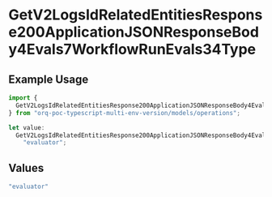 # GetV2LogsIdRelatedEntitiesResponse200ApplicationJSONResponseBody4Evals7WorkflowRunEvals34Type

## Example Usage

```typescript
import {
  GetV2LogsIdRelatedEntitiesResponse200ApplicationJSONResponseBody4Evals7WorkflowRunEvals34Type,
} from "orq-poc-typescript-multi-env-version/models/operations";

let value:
  GetV2LogsIdRelatedEntitiesResponse200ApplicationJSONResponseBody4Evals7WorkflowRunEvals34Type =
    "evaluator";
```

## Values

```typescript
"evaluator"
```